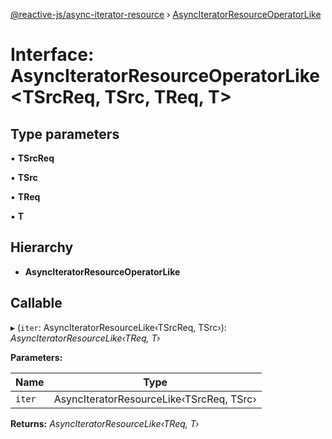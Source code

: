 [@reactive-js/async-iterator-resource](../README.md) › [AsyncIteratorResourceOperatorLike](asynciteratorresourceoperatorlike.md)

# Interface: AsyncIteratorResourceOperatorLike <**TSrcReq, TSrc, TReq, T**>

## Type parameters

▪ **TSrcReq**

▪ **TSrc**

▪ **TReq**

▪ **T**

## Hierarchy

* **AsyncIteratorResourceOperatorLike**

## Callable

▸ (`iter`: AsyncIteratorResourceLike‹TSrcReq, TSrc›): *AsyncIteratorResourceLike‹TReq, T›*

**Parameters:**

Name | Type |
------ | ------ |
`iter` | AsyncIteratorResourceLike‹TSrcReq, TSrc› |

**Returns:** *AsyncIteratorResourceLike‹TReq, T›*
